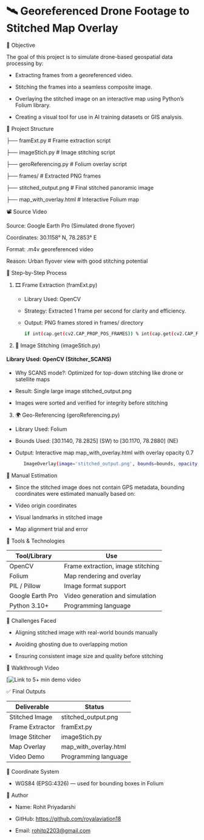 
# 🛰️ Georeferenced Drone Footage to Stitched Map Overlay

🎯 Objective

The goal of this project is to simulate drone-based geospatial data processing by:

- Extracting frames from a georeferenced video.

- Stitching the frames into a seamless composite image.

- Overlaying the stitched image on an interactive map using Python’s Folium library.

- Creating a visual tool for use in AI training datasets or GIS analysis.


📁 Project Structure
 
├── framExt.py                # Frame extraction script

├── imageStich.py             # Image stitching script

├── geroReferencing.py        # Folium overlay script

├── frames/                   # Extracted PNG frames

├── stitched_output.png       # Final stitched panoramic image

├── map_with_overlay.html     # Interactive Folium map



📽️ Source Video

Source: Google Earth Pro (Simulated drone flyover)

Coordinates: 30.1158° N, 78.2853° E

Format: .m4v georeferenced video

Reason: Urban flyover view with good stitching potential


🧩 Step-by-Step Process

1. 🎞️ Frame Extraction (framExt.py)
    
    - Library Used: OpenCV

    - Strategy: Extracted 1 frame per second for clarity and efficiency.

    - Output: PNG frames stored in frames/ directory

       ```bash
       if int(cap.get(cv2.CAP_PROP_POS_FRAMES)) % int(cap.get(cv2.CAP_PROP_FPS)) == 0
       ```

2. 🧵 Image Stitching (imageStich.py)

 #### Library Used: OpenCV (Stitcher_SCANS)

- Why SCANS mode?: Optimized for top-down stitching like drone or satellite maps

- Result: Single large image stitched_output.png

- Images were sorted and verified for integrity before stitching

3. 🌍 Geo-Referencing (geroReferencing.py)

- Library Used: Folium

- Bounds Used: [30.1140, 78.2825] (SW) to [30.1170, 78.2880] (NE)

- Output: Interactive map map_with_overlay.html with overlay opacity 0.7

    ```bash
       ImageOverlay(image='stitched_output.png', bounds=bounds, opacity=0.7)
     ```

📌 Manual Estimation

- Since the stitched image does not contain GPS metadata, bounding coordinates were estimated manually based on:

- Video origin coordinates

- Visual landmarks in stitched image

- Map alignment trial and error


🔧 Tools & Technologies

| Tool/Library           | Use|
| ----------------- | ------------------------------------------------------------------ |
| OpenCV  | 	Frame extraction, image stitching |
| Folium  |	Map rendering and overlay |
| PIL / Pillow| 	Image format support |
| Google Earth Pro	 | Video generation and simulation |
| Python 3.10+ | 	Programming language |



🧪 Challenges Faced

- Aligning stitched image with real-world bounds manually

- Avoiding ghosting due to overlapping motion

- Ensuring consistent image size and quality before stitching


🎥 Walkthrough Video

 [![Link to 5+ min demo video](https://www.loom.com/share/df9434941d5844efb56821b688db5cb9?sid=04ca5a87-fb51-409b-9645-aa4d1dc38947)


✅ Final Outputs

| Deliverable           | 	Status|
| ----------------- | ------------------------------------------------------------------ |
| Stitched Image  | 	stitched_output.png |
| Frame Extractor  |	framExt.py |
| Image Stitcher| imageStich.py |
| Map Overlay	 | map_with_overlay.html |
| Video Demo | 	Programming language |



🧭 Coordinate System

- WGS84 (EPSG:4326) — used for bounding boxes in Folium


👤 Author

- Name: Rohit Priyadarshi

- GitHub: https://github.com/royalaviation18

- Email: rohitp2203@gmail.com

